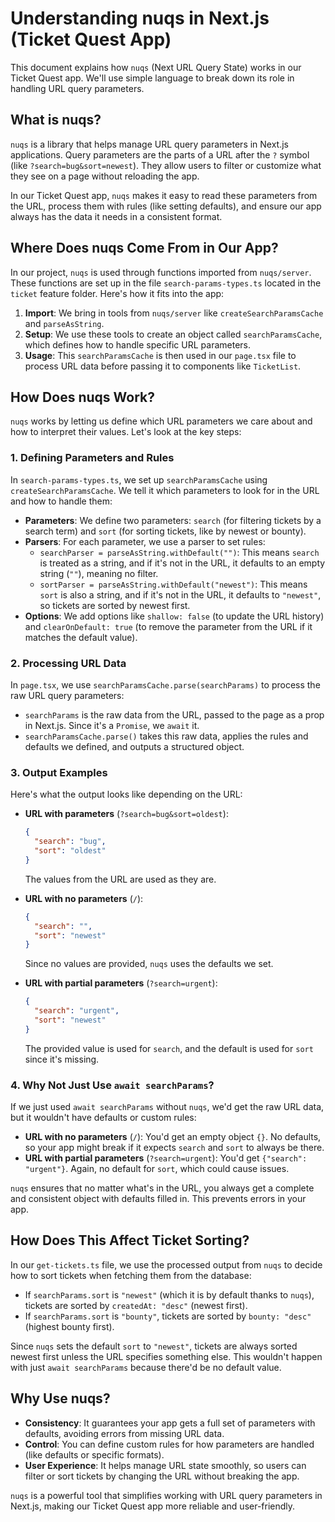# Understanding nuqs in Next.js (Ticket Quest App)

This document explains how `nuqs` (Next URL Query State) works in our Ticket Quest app. We'll use simple language to break down its role in handling URL query parameters.

## What is nuqs?

`nuqs` is a library that helps manage URL query parameters in Next.js applications. Query parameters are the parts of a URL after the `?` symbol (like `?search=bug&sort=newest`). They allow users to filter or customize what they see on a page without reloading the app.

In our Ticket Quest app, `nuqs` makes it easy to read these parameters from the URL, process them with rules (like setting defaults), and ensure our app always has the data it needs in a consistent format.

## Where Does nuqs Come From in Our App?

In our project, `nuqs` is used through functions imported from `nuqs/server`. These functions are set up in the file `search-params-types.ts` located in the `ticket` feature folder. Here's how it fits into the app:

1. **Import**: We bring in tools from `nuqs/server` like `createSearchParamsCache` and `parseAsString`.
2. **Setup**: We use these tools to create an object called `searchParamsCache`, which defines how to handle specific URL parameters.
3. **Usage**: This `searchParamsCache` is then used in our `page.tsx` file to process URL data before passing it to components like `TicketList`.

## How Does nuqs Work?

`nuqs` works by letting us define which URL parameters we care about and how to interpret their values. Let's look at the key steps:

### 1. Defining Parameters and Rules

In `search-params-types.ts`, we set up `searchParamsCache` using `createSearchParamsCache`. We tell it which parameters to look for in the URL and how to handle them:

- **Parameters**: We define two parameters: `search` (for filtering tickets by a search term) and `sort` (for sorting tickets, like by newest or bounty).
- **Parsers**: For each parameter, we use a parser to set rules:
  - `searchParser = parseAsString.withDefault("")`: This means `search` is treated as a string, and if it's not in the URL, it defaults to an empty string (`""`), meaning no filter.
  - `sortParser = parseAsString.withDefault("newest")`: This means `sort` is also a string, and if it's not in the URL, it defaults to `"newest"`, so tickets are sorted by newest first.
- **Options**: We add options like `shallow: false` (to update the URL history) and `clearOnDefault: true` (to remove the parameter from the URL if it matches the default value).

### 2. Processing URL Data

In `page.tsx`, we use `searchParamsCache.parse(searchParams)` to process the raw URL query parameters:

- `searchParams` is the raw data from the URL, passed to the page as a prop in Next.js. Since it's a `Promise`, we `await` it.
- `searchParamsCache.parse()` takes this raw data, applies the rules and defaults we defined, and outputs a structured object.

### 3. Output Examples

Here's what the output looks like depending on the URL:

- **URL with parameters** (`?search=bug&sort=oldest`):
  ```json
  {
    "search": "bug",
    "sort": "oldest"
  }
  ```
  The values from the URL are used as they are.

- **URL with no parameters** (`/`):
  ```json
  {
    "search": "",
    "sort": "newest"
  }
  ```
  Since no values are provided, `nuqs` uses the defaults we set.

- **URL with partial parameters** (`?search=urgent`):
  ```json
  {
    "search": "urgent",
    "sort": "newest"
  }
  ```
  The provided value is used for `search`, and the default is used for `sort` since it's missing.

### 4. Why Not Just Use `await searchParams`?

If we just used `await searchParams` without `nuqs`, we'd get the raw URL data, but it wouldn't have defaults or custom rules:

- **URL with no parameters** (`/`): You'd get an empty object `{}`. No defaults, so your app might break if it expects `search` and `sort` to always be there.
- **URL with partial parameters** (`?search=urgent`): You'd get `{"search": "urgent"}`. Again, no default for `sort`, which could cause issues.

`nuqs` ensures that no matter what's in the URL, you always get a complete and consistent object with defaults filled in. This prevents errors in your app.

## How Does This Affect Ticket Sorting?

In our `get-tickets.ts` file, we use the processed output from `nuqs` to decide how to sort tickets when fetching them from the database:

- If `searchParams.sort` is `"newest"` (which it is by default thanks to `nuqs`), tickets are sorted by `createdAt: "desc"` (newest first).
- If `searchParams.sort` is `"bounty"`, tickets are sorted by `bounty: "desc"` (highest bounty first).

Since `nuqs` sets the default `sort` to `"newest"`, tickets are always sorted newest first unless the URL specifies something else. This wouldn't happen with just `await searchParams` because there'd be no default value.

## Why Use nuqs?

- **Consistency**: It guarantees your app gets a full set of parameters with defaults, avoiding errors from missing URL data.
- **Control**: You can define custom rules for how parameters are handled (like defaults or specific formats).
- **User Experience**: It helps manage URL state smoothly, so users can filter or sort tickets by changing the URL without breaking the app.

`nuqs` is a powerful tool that simplifies working with URL query parameters in Next.js, making our Ticket Quest app more reliable and user-friendly.
